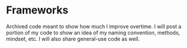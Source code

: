 # Frameworks

Archived code meant to show how much I improve overtime. I will post a portion of my code to show an idea of my naming convention, methods, mindset, etc. I will also share general-use code as well.
